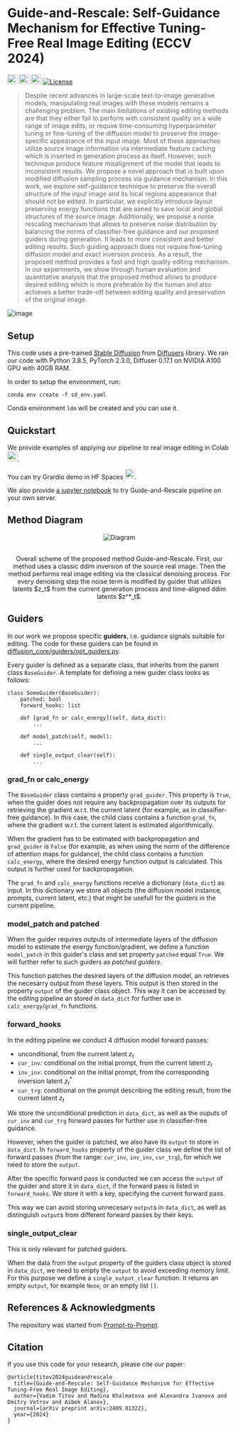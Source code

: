 # Guide-and-Rescale: Self-Guidance Mechanism for Effective Tuning-Free Real Image Editing (ECCV 2024)

<a href="https://arxiv.org/abs/2409.01322"><img src="https://img.shields.io/badge/arXiv-2409.01322-b31b1b.svg" height=22.5></a>
<a href="https://huggingface.co/spaces/AIRI-Institute/Guide-and-Rescale"><img src="https://huggingface.co/datasets/huggingface/badges/resolve/main/open-in-hf-spaces-md.svg" height=22.5></a>
<a href="https://colab.research.google.com/drive/1noKOOcDBBL_m5_UqU15jBBqiM8piLZ1O?usp=sharing"><img src="https://colab.research.google.com/assets/colab-badge.svg" height=22.5></a>
[![License](https://img.shields.io/github/license/AIRI-Institute/al_toolbox)](./LICENSE)

>Despite recent advances in large-scale text-to-image generative models, manipulating real images with these models remains a challenging problem. The main limitations of existing editing methods are that they either fail to perform with consistent quality on a wide range of image edits, or require time-consuming hyperparameter tuning or fine-tuning of the diffusion model to preserve the image-specific appearance of the input image. Most of these approaches utilize source image information via intermediate feature caching which is inserted in generation process as itself. However, such technique produce feature misalignment of the model that leads to inconsistent results. 
We propose a novel approach that is built upon modified diffusion sampling process via guidance mechanism. In this work, we explore self-guidance technique to preserve the overall structure of the input image and its local regions appearance that should not be edited. In particular, we explicitly introduce layout preserving energy functions that are aimed to save local and global structures of the source image. Additionally, we propose a noise rescaling mechanism that allows to preserve noise distribution by balancing the norms of classifier-free guidance and our proposed guiders during generation. It leads to more consistent and better editing results. Such guiding approach does not require fine-tuning diffusion model and exact inversion process. As a result, the proposed method provides a fast and high quality editing mechanism.
In our experiments, we show through human evaluation and quantitative analysis that the proposed method allows to produce desired editing which is more preferable by the human and also achieves a better trade-off between editing quality and preservation of the original image.
>

![image](docs/teaser_image.png)

## Setup

This code uses a pre-trained [Stable Diffusion](https://huggingface.co/docs/diffusers/v0.25.1/en/api/pipelines/stable_diffusion/text2img#diffusers.StableDiffusionPipeline) from [Diffusers](https://github.com/huggingface/diffusers#readme) library. We ran our code with Python 3.8.5, PyTorch 2.3.0, Diffuser 0.17.1 on NVIDIA A100 GPU with 40GB RAM.

In order to setup the environment, run:
```
conda env create -f sd_env.yaml
```
Conda environment `ldm` will be created and you can use it.


## Quickstart

We provide examples of applying our pipeline to real image editing in Colab <a href="https://colab.research.google.com/drive/1noKOOcDBBL_m5_UqU15jBBqiM8piLZ1O?usp=sharing"><img src="https://colab.research.google.com/assets/colab-badge.svg" height=22.5></a>. 

You can try Grardio demo in HF Spaces <a href="https://huggingface.co/spaces/AIRI-Institute/Guide-and-Rescale"><img src="https://huggingface.co/datasets/huggingface/badges/resolve/main/open-in-hf-spaces-md.svg" height=22.5></a>.

We also provide [a jupyter notebook](example_notebooks/guide_and_rescale.ipynb) to try Guide-and-Rescale pipeline on your own server.

## Method Diagram
<p align="center">
  <img src="docs/diagram.png" alt="Diagram"/>
  <br>
</p>
<p align="center">
  <br>
    Overall scheme of the proposed method Guide-and-Rescale. First, our method uses a classic ddim inversion of the source real image. Then the method performs real image editing via the classical denoising process. For every denoising step the noise term is modified by guider that utilizes latents $z_t$ from the current generation process and time-aligned ddim latents $z^*_t$.
</p>


## Guiders

In our work we propose specific **guiders**, i.e. guidance signals suitable for editing. The code for these guiders can be found in [diffusion_core/guiders/opt_guiders.py](diffusion_core/guiders/opt_guiders.py).

Every guider is defined as a separate class, that inherits from the parent class `BaseGuider`. A template for defining a new guider class looks as follows:

```
class SomeGuider(BaseGuider):
    patched: bool
    forward_hooks: list
    
    def [grad_fn or calc_energy](self, data_dict):
        ...

    def model_patch(self, model):
        ...
    
    def single_output_clear(self):
        ...
```

### grad_fn or calc_energy

The `BaseGuider` class contains a property `grad_guider`. This property is `True`, when the guider does not require any backpropagation over its outputs for retrieving the gradient w.r.t. the current latent (for example, as in classifier-free guidance). In this case, the child class contains a function `grad_fn`, where the gradient w.r.t. the current latent is estimated algorithmically.

When the gradient has to be estimated with backpropagation and `grad_guider` is `False` (for example, as when using the norm of the difference of attention maps for guidance), the child class contains a function `calc_energy`, where the desired energy function output is calculated. This output is further used for backpropagation.

The `grad_fn` and `calc_energy` functions receive a dictionary (`data_dict`) as input. In this dictionary we store all objects (the diffusion model instance, prompts, current latent, etc.) that might be usefull for the guiders in the current pipeline.

### model_patch and patched

When the guider requires outputs of intermediate layers of the diffusion model to estimate the energy function/gradient, we define a function `model_patch` in this guider's class and set property `patched` equal `True`. We will further refer to such guiders as *patched guiders*.

This function patches the desired layers of the diffusion model, an retrieves the necesarry output from these layers. This output is then stored in the property `output` of the guider class object. This way it can be accessed by the editing pipeline an stored in `data_dict` for further use in `calc_energy`/`grad_fn` functions.

### forward_hooks

In the editing pipeline we conduct 4 diffusion model forward passes:

- unconditional, from the current latent $z_t$
- `cur_inv`: conditional on the initial prompt, from the current latent $z_t$
- `inv_inv`: conditional on the initial prompt, from the corresponding inversion latent $z^*_t$
- `cur_trg`: conditional on the prompt describing the editing result, from the current latent $z_t$

We store the unconditional prediction in `data_dict`, as well as the ouputs of `cur_inv` and `cur_trg` forward passes for further use in classifier-free guidance.

However, when the guider is patched, we also have its `output` to store in `data_dict`. In `forward_hooks` property of the guider class we define the list of forward passes (from the range: `cur_inv`, `inv_inv`, `cur_trg`), for which we need to store the `output`. 

After the specific forward pass is conducted we can access the `output` of the guider and store it in `data_dict`, if the forward pass is listed in `forward_hooks`. We store it with a key, specifying the current forward pass.

This way we can avoid storing unnecesary `output`s in `data_dict`, as well as distinguish `output`s from different forward passes by their keys.


### single_output_clear

This is only relevant for patched guiders.

When the data from the `output` property of the guiders class object is stored in `data_dict`, we need to empty the `output` to avoid exceeding memory limit. For this purpose we define a `single_output_clear` function. It returns an empty `output`, for example `None`, or an empty list `[]`.

## References & Acknowledgments

The repository was started from [Prompt-to-Prompt](https://github.com/google/prompt-to-prompt/). 

## Citation

If you use this code for your research, please cite our paper:
```
@article{titov2024guideandrescale
  title={Guide-and-Rescale: Self-Guidance Mechanism for Effective Tuning-Free Real Image Editing},
  author={Vadim Titov and Madina Khalmatova and Alexandra Ivanova and Dmitry Vetrov and Aibek Alanov},
  journal={arXiv preprint arXiv:2409.01322},
  year={2024}
}
```
